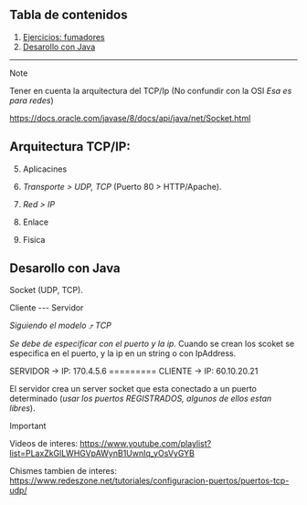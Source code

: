 ## Tabla de contenidos
1. [Ejercicios: fumadores](#arquitectura-tcpip)
2. [Desarollo con Java](#desarollo-con-java)



------------------------------------------------------------
>[!NOTE]
> Tener en cuenta la arquitectura del TCP/Ip (No confundir con la OSI _Esa es para redes_)
>
> https://docs.oracle.com/javase/8/docs/api/java/net/Socket.html

## Arquitectura TCP/IP:

5. Aplicacines

4. _Transporte  > UDP, TCP_ (Puerto 80 > HTTP/Apache). 

3. _Red > IP_

2. Enlace

1. Fisica

## Desarollo con Java
Socket (UDP, TCP).

Cliente --- Servidor

_Siguiendo el modelo ⤴️ TCP_

_Se debe de especificar con el puerto y la ip._
Cuando se crean los scoket se especifica en el puerto, y la ip en un string o con IpAddress.


SERVIDOR -> IP: 170.4.5.6 ========= CLIENTE -> IP: 60.10.20.21

El servidor crea un server socket que esta conectado a un puerto determinado (_usar los puertos REGISTRADOS, algunos de ellos estan libres_). 



> [!IMPORTANT]
>
> Videos de interes: https://www.youtube.com/playlist?list=PLaxZkGlLWHGVpAWynB1UwnIq_yOsVyGYB
>
> Chismes tambien de interes:  https://www.redeszone.net/tutoriales/configuracion-puertos/puertos-tcp-udp/
